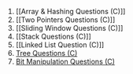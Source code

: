 1. [[Array & Hashing Questions (C)]]
2. [[Two Pointers Questions (C)]]
3. [[Sliding Window Questions (C)]]
4. [[Stack Questions (C)]]
5. [[Linked List Question (C)]]
6. [Tree Questions (C)](Tree%20Questions%20(C).md)
7. [Bit Manipulation Questions (C)](Bit%20Manipulation%20Questions%20(C).md)
